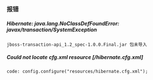 ### 报错
##### Hibernate: java.lang.NoClassDefFoundError: javax/transaction/SystemException
```
jboss-transaction-api_1.2_spec-1.0.0.Final.jar 包未导入
```

##### Could not locate cfg.xml resource [/hibernate.cfg.xml]
```
code: config.configure("resources/hibernate.cfg.xml");
```

